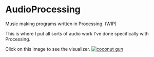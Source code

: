# AudioProcessing
Music making programs written in Processing. (WIP)

This is where I put all sorts of audio work I've done specifically with Processing.

Click on this image to see the visualizer.
[![coconut gun](https://img.youtube.com//vi/3ZgdnkZZb3w/0.jpg)](https://youtu.be/3ZgdnkZZb3w)
